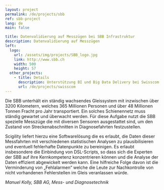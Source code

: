 ```yaml
---
layout: project
permalink: /de/projects/sbb
ref: sbb-project
lang: de
main: false

title: Datenvalidierung auf Messzügen bei SBB Infrastruktur
description: Datenvalidierung auf Messzügen
left:
  logo:
    url: /assets/img/projects/SBB_logo.jpg
    link: http://www.sbb.ch
    width: 500
    height: 57
  other_projects:
    - title: Details
      description: Unterstützung BI und Big Data Delivery bei Swisscom
      url: /de/projects/swisscom
---
```


Die SBB unterhält ein ständig wachsendes Gleissystem mit inzwischen über 3200 Kilometern, welches 365 Millionen Personen und über 48 Millionen Tonnen Fracht pro Jahr transportiert. Ein solches Schienennetz muss ständig gewartet und überwacht werden. Für diese Aufgabe nutzt die SBB spezielle Messzüge die mit diversen Sensoren ausgestattet sind, um den Zustand von Streckenabschnitten in Diagnosefahrten festzustellen.

Scigility liefert hierzu eine Softwarelösung die es erlaubt, die Daten dieser Messfahrten mit verschiedenen statistischen Analysen zu plausibilisieren und eventuell fehlerhafte Datenpunkte zu bereinigen. Es erlaubt insbesondere die Einbindung von DSL-Scripts, so dass sich die Experten der SBB auf ihre Kernkompetenz konzentrieren können und die Analyse der Daten effizient abgewickelt werden kann. Eine hilfreiche Folge davon ist die Verminderung von „Fehlalarmen“ welche die Leute zur Nachkontrolle von nicht vorhandenen Fehlerstellen im Gleis veranlassen würde.

<cite>Manuel Kolly, SBB AG, Mess- und Diagnosetechnik</cite>
